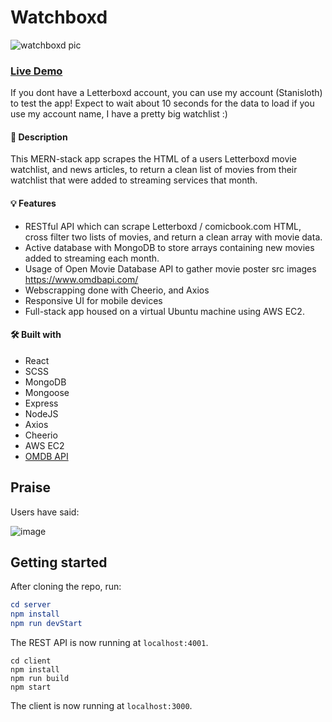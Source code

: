 # Watchboxd
![watchboxd pic](https://www.stanislavkukhniy.com/static/media/watchboxd.a5e5882b.png)

### [Live Demo](http://watchboxd.stanislavkukhniy.com)
If you dont have a Letterboxd account, you can use my account (Stanisloth) to test the app! Expect to wait about 10 seconds for the data to load if you use my account name, I have a pretty big watchlist :)

#### 📝 Description
This MERN-stack app scrapes the HTML of a users Letterboxd movie watchlist, and news articles, to return a clean list of movies from their watchlist that were added to streaming services that month.

#### 💡 Features
* RESTful API which can scrape Letterboxd / comicbook.com HTML, cross filter two lists of movies, and return a clean array with movie data.
* Active database with MongoDB to store arrays containing new movies added to streaming each month.
* Usage of Open Movie Database API to gather movie poster src images https://www.omdbapi.com/
* Webscrapping done with Cheerio, and Axios
* Responsive UI for mobile devices
* Full-stack app housed on a virtual Ubuntu machine using AWS EC2. 

#### 🛠️ Built with 
 * React
 * SCSS
 * MongoDB
 * Mongoose
 * Express
 * NodeJS
 * Axios
 * Cheerio
 * AWS EC2
 * [OMDB API](https://www.omdbapi.com/)
 
 
## Praise
Users have said:

![image](https://user-images.githubusercontent.com/59482034/210404391-17e344cf-e8b2-459d-8de1-f88e091493af.png)
 

## Getting started

After cloning the repo, run:

```elm
cd server
npm install
npm run devStart
```

The REST API is now running at `localhost:4001`.

```
cd client
npm install
npm run build
npm start
```

The client is now running at `localhost:3000`.



